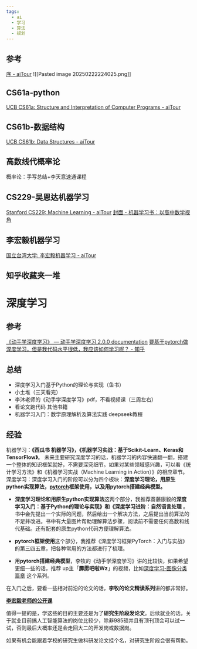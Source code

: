 ```yaml
---
tags:
  - ai
  - 学习
  - 算法
  - 规划
---
```

## 参考
[序 - aiTour](https://aitour.site/)
![[Pasted image 20250222224025.png]]
## CS61a-python
[UCB CS61a: Structure and Interpretation of Computer Programs - aiTour](https://aitour.site/python/CS61a/)
## CS61b-数据结构
[UCB CS61b: Data Structures - aiTour](https://aitour.site/data-structure-and-algorithm/CS61b/?h=cs61b)
## 高数线代概率论
概率论：手写总结+李天意速通课程
## CS229-吴恩达机器学习
[Stanford CS229: Machine Learning - aiTour](https://aitour.site/machine-learning/CS229/?h=cs229)
[封面 - 机器学习书：以高中数学视角](https://mlbook.dev/)
## 李宏毅机器学习
[国立台湾大学: 李宏毅机器学习 - aiTour](https://aitour.site/deep-learning/%E6%9D%8E%E5%AE%8F%E6%AF%85%E6%9C%BA%E5%99%A8%E5%AD%A6%E4%B9%A0/)
## 知乎收藏夹一堆
# 深度学习
## 参考
[《动手学深度学习》 — 动手学深度学习 2.0.0 documentation](https://zh.d2l.ai/index.html)
[要基于pytorch做深度学习，但是我代码水平很低，我应该如何学习呢？ - 知乎](https://www.zhihu.com/question/437199981/answer/118782101117)
## 总结
- 深度学习入门基于Python的理论与实现（鱼书）
- 小土堆（三天看完）
- 李沐老师的《动手学深度学习》pdf，不看视频课（三周左右）
- 看论文跑代码
其他书籍
- 机器学习入门：数学原理解析及算法实践 deepseek教程

## 经验

机器学习：**《西瓜书 机器学习》，《机器学习实战：基于Scikit-Learn、Keras和TensorFlow》**。
未来主要研究深度学习的话，机器学习的内容快速翻一翻，搭建一个整体的知识框架就好，不需要深究细节。如果对某些领域感兴趣，可以看《统计学习方法》和《机器学习实战（Machine Learning in Action）》的相应章节。
深度学习：深度学习入门的阶段可以分为四个板块：**深度学习理论，用原生python实现算法，[pytorch](https://zhida.zhihu.com/search?content_id=631762774&content_type=Answer&match_order=1&q=pytorch&zhida_source=entity)框架使用，以及用pytorch搭建经典模型。**

- **深度学习理论和用原生python实现算法**这两个部分，我推荐斎藤康毅的**深度学习入门：基于Python的理论与实现》和《深度学习进阶：自然语言处理** 。书中会先提出一个实际的问题，然后给出一个解决方法，之后提出当前算法的不足并改进。书中有大量图片帮助理解算法步骤，阅读前不需要任何高数和线代基础。还有配套的原生python代码方便理解算法。

- **pytorch框架使用**这个部分，我推荐《深度学习框架PyTorch：入门与实战》的第三四五章，把各种常用的方法都进行了梳理。

- 用**pytorch搭建经典模型**，李牧的《动手学深度学习》讲的比较快，如果希望更细一些的话，推荐 up主「**霹雳吧啦Wz**」的视频，比如[深度学习-图像分类篇章](https://link.zhihu.com/?target=https%3A//b23.tv/ArHeiDZ) 这个系列。

在入门之后，要看一些相对前沿的论文的话，**李牧的论文精读系列**讲的都非常好。

**[李宏毅老师的公开课](https://link.zhihu.com/?target=https%3A//www.youtube.com/%40HungyiLeeNTU/videos)**

值得一提的是，学这些的目的主要还是为了**研究生阶段发论文**。后续就业的话，关于就业目前搞人工智能算法的岗位比较少，除非985硕并且有顶刊顶会可以试一试，否则最后大概率还是会走回大二的开发岗或数据岗。

如果有机会能跟着学校的研究生做科研发论文挂个名，对研究生阶段会很有帮助。
